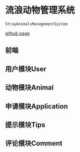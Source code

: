 # 流浪动物管理系统

`StrayAnimalsManagementSystem`

[github page](https://github.com/HexTechGDUT/StrayAnimalsManagementSystem)

## 前端

## 用户模块User

## 动物模块Animal

## 申请模块Application

## 提示模块Tips

## 评论模块Comment